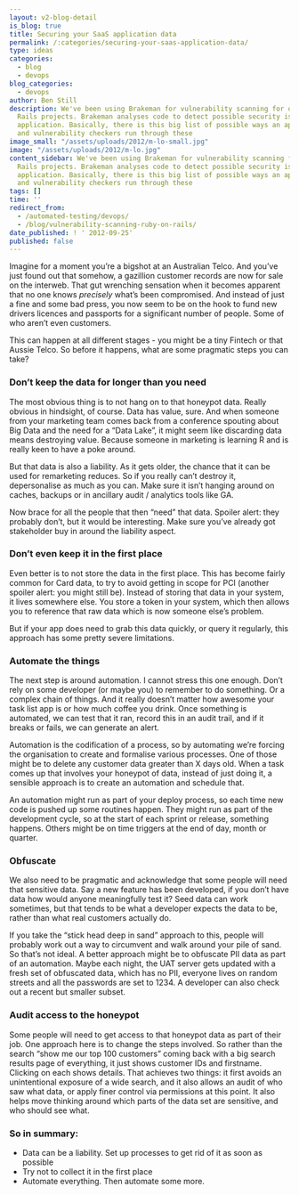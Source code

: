 ```yaml
---
layout: v2-blog-detail
is_blog: true
title: Securing your SaaS application data
permalink: /:categories/securing-your-saas-application-data/
type: ideas
categories:
  - blog
  - devops
blog_categories:
  - devops
author: Ben Still
description: We've been using Brakeman for vulnerability scanning for our Ruby on
  Rails projects. Brakeman analyses code to detect possible security issues with an
  application. Basically, there is this big list of possible ways an app can be compromised,
  and vulnerability checkers run through these
image_small: "/assets/uploads/2012/m-lo-small.jpg"
image: "/assets/uploads/2012/m-lo.jpg"
content_sidebar: We've been using Brakeman for vulnerability scanning for our Ruby on
  Rails projects. Brakeman analyses code to detect possible security issues with an
  application. Basically, there is this big list of possible ways an app can be compromised,
  and vulnerability checkers run through these
tags: []
time: ''
redirect_from:
  - /automated-testing/devops/
  - /blog/vulnerability-scanning-ruby-on-rails/
date_published: ! ' 2012-09-25'
published: false
---
```

Imagine for a moment you’re a bigshot at an Australian Telco. And you’ve just found out that somehow, a gazillion customer records are now for sale on the interweb. That gut wrenching sensation when it becomes apparent that no one knows *precisely* what’s been compromised. And instead of just a fine and some bad press, you now seem to be on the hook to fund new drivers licences and passports for a significant number of people. Some of who aren’t even customers.

This can happen at all different stages - you might be a tiny Fintech or that Aussie Telco. So before it happens, what are some pragmatic steps you can take?

### **Don’t keep the data for longer than you need**

The most obvious thing is to not hang on to that honeypot data. Really obvious in hindsight, of course. Data has value, sure. And when someone from your marketing team comes back from a conference spouting about Big Data and the need for a “Data Lake”, it might seem like discarding data means destroying value. Because someone in marketing is learning R and is really keen to have a poke around.

But that data is also a liability. As it gets older, the chance that it can be used for remarketing reduces. So if you really can’t destroy it, depersonalise as much as you can. Make sure it isn’t hanging around on caches, backups or in ancillary audit / analytics tools like GA.

Now brace for all the people that then “need” that data. Spoiler alert: they probably don’t, but it would be interesting. Make sure you’ve already got stakeholder buy in around the liability aspect.

### **Don’t even keep it in the first place**

Even better is to not store the data in the first place. This has become fairly common for Card data, to try to avoid getting in scope for PCI (another spoiler alert: you might still be). Instead of storing that data in your system, it lives somewhere else. You store a token in your system, which then allows you to reference that raw data which is now someone else’s problem.

But if your app does need to grab this data quickly, or query it regularly, this approach has some pretty severe limitations.

### **Automate the things**

The next step is around automation. I cannot stress this one enough. Don’t rely on some developer (or maybe you) to remember to do something. Or a complex chain of things. And it really doesn’t matter how awesome your task list app is or how much coffee you drink. Once something is automated, we can test that it ran, record this in an audit trail, and if it breaks or fails, we can generate an alert.

Automation is the codification of a process, so by automating we’re forcing the organisation to create and formalise various processes. One of those might be to delete any customer data greater than X days old. When a task comes up that involves your honeypot of data, instead of just doing it, a sensible approach is to create an automation and schedule that.

An automation might run as part of your deploy process, so each time new code is pushed up some routines happen. They might run as part of the development cycle, so at the start of each sprint or release, something happens. Others might be on time triggers at the end of day, month or quarter.

### **Obfuscate**

We also need to be pragmatic and acknowledge that some people will need that sensitive data. Say a new feature has been developed, if you don’t have data how would anyone meaningfully test it? Seed data can work sometimes, but that tends to be what a developer expects the data to be, rather than what real customers actually do.

If you take the “stick head deep in sand” approach to this, people will probably work out a way to circumvent and walk around your pile of sand. So that’s not ideal. A better approach might be to obfuscate PII data as part of an automation. Maybe each night, the UAT server gets updated with a fresh set of obfuscated data, which has no PII, everyone lives on random streets and all the passwords are set to 1234. A developer can also check out a recent but smaller subset.

### **Audit access to the honeypot**

Some people will need to get access to that honeypot data as part of their job. One approach here is to change the steps involved. So rather than the search “show me our top 100 customers” coming back with a big search results page of everything, it just shows customer IDs and firstname. Clicking on each shows details. That achieves two things: it first avoids an unintentional exposure of a wide search, and it also allows an audit of who saw what data, or apply finer control via permissions at this point. It also helps move thinking around which parts of the data set are sensitive, and who should see what.

### So in summary:

* Data can be a liability. Set up processes to get rid of it as soon as possible
* Try not to collect it in the first place
* Automate everything. Then automate some more.